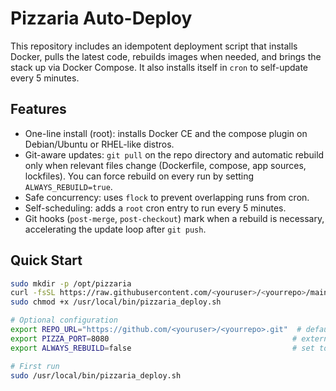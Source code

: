 # Pizzaria Auto-Deploy

This repository includes an idempotent deployment script that installs Docker, pulls the latest code, rebuilds images when needed, and brings the stack up via Docker Compose. It also installs itself in `cron` to self-update every 5 minutes.

## Features

- One-line install (root): installs Docker CE and the compose plugin on Debian/Ubuntu or RHEL-like distros.
- Git-aware updates: `git pull` on the repo directory and automatic rebuild only when relevant files change (Dockerfile, compose, app sources, lockfiles). You can force rebuild on every run by setting `ALWAYS_REBUILD=true`.
- Safe concurrency: uses `flock` to prevent overlapping runs from cron.
- Self-scheduling: adds a `root` cron entry to run every 5 minutes.
- Git hooks (`post-merge`, `post-checkout`) mark when a rebuild is necessary, accelerating the update loop after `git push`.

## Quick Start

```bash
sudo mkdir -p /opt/pizzaria
curl -fsSL https://raw.githubusercontent.com/<youruser>/<yourrepo>/main/deploy.sh -o /usr/local/bin/pizzaria_deploy.sh
sudo chmod +x /usr/local/bin/pizzaria_deploy.sh

# Optional configuration
export REPO_URL="https://github.com/<youruser>/<yourrepo>.git"  # defaults to gabrielbergmann/proway-docker
export PIZZA_PORT=8080                                         # external port, defaults to 8080
export ALWAYS_REBUILD=false                                    # set to true to force rebuild each run

# First run
sudo /usr/local/bin/pizzaria_deploy.sh
